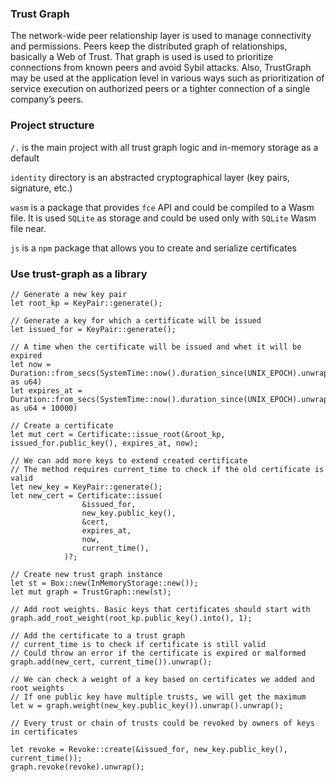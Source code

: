 ### Trust Graph

The network-wide peer relationship layer is used to manage connectivity and permissions. Peers keep the distributed graph of relationships, basically a Web of Trust. That graph is used is used to prioritize connections from known peers and avoid Sybil attacks. Also, TrustGraph may be used at the application level in various ways such as prioritization of service execution on authorized peers or a tighter connection of a single company’s peers.

### Project structure

`/.` is the main project with all trust graph logic and in-memory storage as a default

`identity` directory is an abstracted cryptographical layer (key pairs, signature, etc.)

`wasm` is a package that provides `fce` API and could be compiled to a Wasm file. It is used `SQLite` as storage and could be used only with `SQLite` Wasm file near.

`js` is a `npm` package that allows you to create and serialize certificates


### Use trust-graph as a library


```
// Generate a new key pair
let root_kp = KeyPair::generate();

// Generate a key for which a certificate will be issued
let issued_for = KeyPair::generate();

// A time when the certificate will be issued and whet it will be expired
let now = Duration::from_secs(SystemTime::now().duration_since(UNIX_EPOCH).unwrap().as_secs() as u64)
let expires_at = Duration::from_secs(SystemTime::now().duration_since(UNIX_EPOCH).unwrap().as_secs() as u64 + 10000)

// Create a certificate
let mut cert = Certificate::issue_root(&root_kp, issued_for.public_key(), expires_at, now);

// We can add more keys to extend created certificate
// The method requires current_time to check if the old certificate is valid
let new_key = KeyPair::generate();
let new_cert = Certificate::issue(
                &issued_for,
                new_key.public_key(),
                &cert,
                expires_at,               
                now,
                current_time(),
            )?;

// Create new trust graph instance
let st = Box::new(InMemoryStorage::new());
let mut graph = TrustGraph::new(st);

// Add root weights. Basic keys that certificates should start with
graph.add_root_weight(root_kp.public_key().into(), 1);

// Add the certificate to a trust graph
// current_time is to check if certificate is still valid
// Could throw an error if the certificate is expired or malformed
graph.add(new_cert, current_time()).unwrap();

// We can check a weight of a key based on certificates we added and root weights
// If one public key have multiple trusts, we will get the maximum
let w = graph.weight(new_key.public_key()).unwrap().unwrap();

// Every trust or chain of trusts could be revoked by owners of keys in certificates

let revoke = Revoke::create(&issued_for, new_key.public_key(), current_time());
graph.revoke(revoke).unwrap();
```

